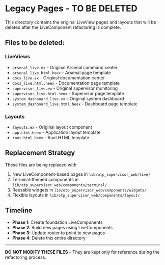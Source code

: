 # Legacy Pages - TO BE DELETED

This directory contains the original LiveView pages and layouts that will be deleted after the LiveComponent refactoring is complete.

## Files to be deleted:

### LiveViews
- `arsenal_live.ex` - Original Arsenal command center
- `arsenal_live.html.heex` - Arsenal page template
- `docs_live.ex` - Original documentation center  
- `docs_live.html.heex` - Documentation page template
- `supervisor_live.ex` - Original supervisor monitoring
- `supervisor_live.html.heex` - Supervisor page template
- `system_dashboard_live.ex` - Original system dashboard
- `system_dashboard_live.html.heex` - Dashboard page template

### Layouts
- `layouts.ex` - Original layout component
- `app.html.heex` - Application layout template
- `root.html.heex` - Root HTML template

## Replacement Strategy

These files are being replaced with:
1. New LiveComponent-based pages in `lib/otp_supervisor_web/live/`
2. Terminal-themed components in `lib/otp_supervisor_web/components/terminal/`
3. Reusable widgets in `lib/otp_supervisor_web/components/widgets/`
4. Flexible layouts in `lib/otp_supervisor_web/components/layout/`

## Timeline

- **Phase 1**: Create foundation LiveComponents
- **Phase 2**: Build new pages using LiveComponents  
- **Phase 3**: Update router to point to new pages
- **Phase 4**: Delete this entire directory

---

**DO NOT MODIFY THESE FILES** - They are kept only for reference during the refactoring process.